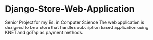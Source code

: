 # Django-Store-Web-Application
Senior Project for my Bs. in Computer Science
The web application is designed to be a store that handles subcription based application using KNET and goTap as payment methods.
